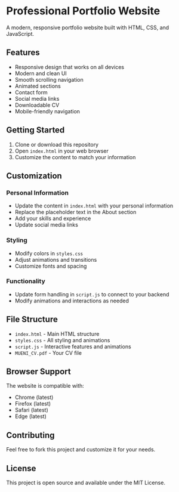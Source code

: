# Professional Portfolio Website

A modern, responsive portfolio website built with HTML, CSS, and JavaScript.

## Features

- Responsive design that works on all devices
- Modern and clean UI
- Smooth scrolling navigation
- Animated sections
- Contact form
- Social media links
- Downloadable CV
- Mobile-friendly navigation

## Getting Started

1. Clone or download this repository
2. Open `index.html` in your web browser
3. Customize the content to match your information

## Customization

### Personal Information
- Update the content in `index.html` with your personal information
- Replace the placeholder text in the About section
- Add your skills and experience
- Update social media links

### Styling
- Modify colors in `styles.css`
- Adjust animations and transitions
- Customize fonts and spacing

### Functionality
- Update form handling in `script.js` to connect to your backend
- Modify animations and interactions as needed

## File Structure

- `index.html` - Main HTML structure
- `styles.css` - All styling and animations
- `script.js` - Interactive features and animations
- `MUENI_CV.pdf` - Your CV file

## Browser Support

The website is compatible with:
- Chrome (latest)
- Firefox (latest)
- Safari (latest)
- Edge (latest)

## Contributing

Feel free to fork this project and customize it for your needs.

## License

This project is open source and available under the MIT License. 